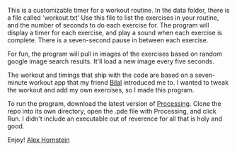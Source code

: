 This is a customizable timer for a workout routine.  In the data
folder, there is a file called 'workout.txt'  Use this file to list
the exercises in your routine, and the number of seconds to do each
exercise for.  The program will display a timer for each exercise, and
play a sound when each exercise is complete.  There is a seven-second
pause in between each exercise.  

For fun, the program will pull in images of the exercises based on
random google image search results.  It'll load a new image every five
seconds.  

The workout and timings that ship with the code are based on a
seven-minute workout app that my friend [Bilal](http://bilalghalib.com/) introduced me to.  I
wanted to tweak the workout and add my own exercises, so I made this
program.

To run the program, download the latest version of [Processing](http://processing.org).  Clone
the repo into its own directory, open the .pde file with
Processing, and click Run.  I didn't include an executable out of
reverence for all that is holy and good.

Enjoy!
[Alex Hornstein](http://artiswrong.com)
